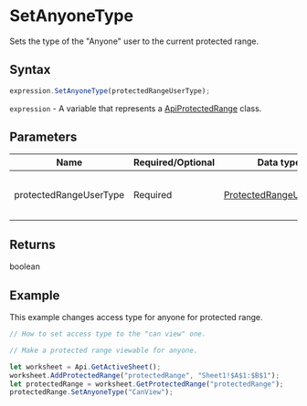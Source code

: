 # SetAnyoneType

Sets the type of the "Anyone" user to the current protected range.

## Syntax

```javascript
expression.SetAnyoneType(protectedRangeUserType);
```

`expression` - A variable that represents a [ApiProtectedRange](../ApiProtectedRange.md) class.

## Parameters

| **Name** | **Required/Optional** | **Data type** | **Default** | **Description** |
| ------------- | ------------- | ------------- | ------------- | ------------- |
| protectedRangeUserType | Required | [ProtectedRangeUserType](../../Enumeration/ProtectedRangeUserType.md) |  | The user type of the protected range. |

## Returns

boolean

## Example

This example changes access type for anyone for protected range.

```javascript editor-xlsx
// How to set access type to the "can view" one.

// Make a protected range viewable for anyone.

let worksheet = Api.GetActiveSheet();
worksheet.AddProtectedRange("protectedRange", "Sheet1!$A$1:$B$1");
let protectedRange = worksheet.GetProtectedRange("protectedRange");
protectedRange.SetAnyoneType("CanView");
```
